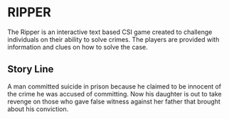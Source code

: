 # RIPPER
The Ripper is an interactive text based CSI game created to challenge individuals on their ability to solve crimes. The players are provided with information and clues on how to solve the case. 

## Story Line
A man committed suicide in prison because he claimed to be innocent of the crime he was accused of committing. Now his daughter is out to take revenge on those who gave false witness against her father that brought about his conviction. 
